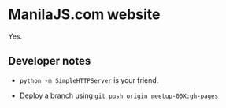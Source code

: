 ManilaJS.com website
====================

Yes.

Developer notes
---------------

 * `python -m SimpleHTTPServer` is your friend.

 * Deploy a branch using `git push origin meetup-00X:gh-pages`
